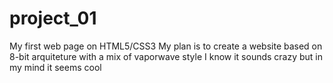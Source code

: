 # project_01
My first web page on HTML5/CSS3
My plan is to create a website based on 8-bit arquiteture with a mix of vaporwave style
I know it sounds crazy but in my mind it seems cool
